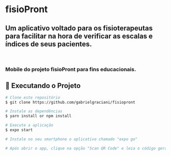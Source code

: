 # fisioPront

## Um aplicativo voltado para os fisioterapeutas para facilitar na hora de verificar as escalas e índices de seus pacientes.

<br />

### Mobile do projeto fisioPront para fins educacionais.

## :notebook: Executando o Projeto

```bash
# Clone este repositório
$ git clone https://github.com/gabrielgraciani/fisiopront

# Instale as dependências
$ yarn install or npm install

# Execute a aplicação
$ expo start

# Instale no seu smartphone o aplicativo chamado "expo go"

# Após abrir o app, clique na opção "Scan QR Code" e leia o código gerado no navegador pelo expo
```
